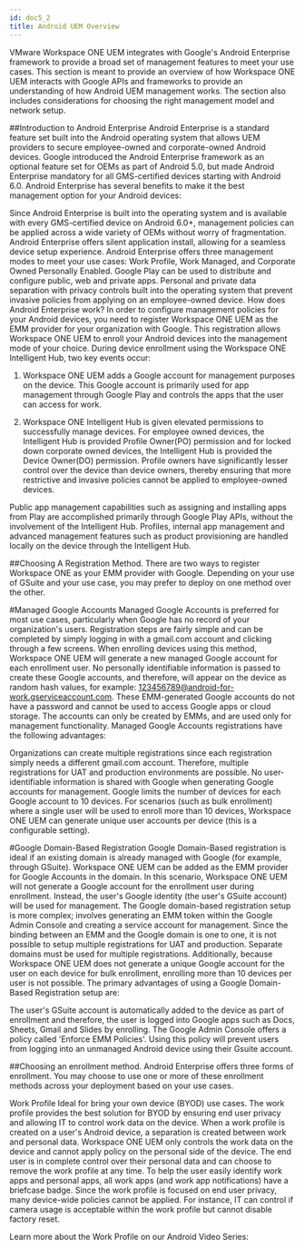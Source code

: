 ```yaml
---
id: doc5_2
title: Android UEM Overview
---
```

VMware Workspace ONE UEM integrates with Google's Android Enterprise framework to provide a broad set of management features to meet your use cases. This section is meant to provide an overview of how Workspace ONE UEM interacts with Google APIs and frameworks to provide an understanding of how Android UEM management works. The section also includes considerations for choosing the right management model and network setup.

##Introduction to Android Enterprise
Android Enterprise is a standard feature set built into the Android operating system that allows UEM providers to secure employee-owned and corporate-owned Android devices. Google introduced the Android Enterprise framework as an optional feature set for OEMs as part of Android 5.0, but made Android Enterprise mandatory for all GMS-certified devices starting with Android 6.0. Android Enterprise has several benefits to make it the best management option for your Android devices:

Since Android Enterprise is built into the operating system and is available with every GMS-certified device on Android 6.0+, management policies can be applied across a wide variety of OEMs without worry of fragmentation.
Android Enterprise offers silent application install, allowing for a seamless device setup experience.
Android Enterprise offers three management modes to meet your use cases: Work Profile, Work Managed, and Corporate Owned Personally Enabled.
Google Play can be used to distribute and configure public, web and private apps.
Personal and private data separation with privacy controls built into the operating system that prevent invasive policies from applying on an employee-owned device.
How does Android Enterprise work?
In order to configure management policies for your Android devices, you need to register Workspace ONE UEM as the EMM provider for your organization with Google. This registration allows Workspace ONE UEM to enroll your Android devices into the management mode of your choice. During device enrollment using the Workspace ONE Intelligent Hub, two key events occur:

1) Workspace ONE UEM adds a Google account for management purposes on the device. This Google account is primarily used for app management through Google Play and controls the apps that the user can access for work.

2) Workspace ONE Intelligent Hub is given elevated permissions to successfully manage devices. For employee owned devices, the Intelligent Hub is provided Profile Owner(PO) permission and for locked down corporate owned devices, the Intelligent Hub is provided the Device Owner(DO) permission. Profile owners have significantly lesser control over the device than device owners, thereby ensuring that more restrictive and invasive policies cannot be applied to employee-owned devices.

Public app management capabilities such as assigning and installing apps from Play are accomplished primarily through Google Play APIs, without the involvement of the Intelligent Hub. Profiles, internal app management and advanced management features such as product provisioning are handled locally on the device through the Intelligent Hub.

##Choosing A Registration Method.
There are two ways to register Workspace ONE as your EMM provider with Google. Depending on your use of GSuite and your use case, you may prefer to deploy on one method over the other.

#Managed Google Accounts
Managed Google Accounts is preferred for most use cases, particularly when Google has no record of your organization's users. Registration steps are fairly simple and can be completed by simply logging in with a gmail.com account and clicking through a few screens. When enrolling devices using this method, Workspace ONE UEM will generate a new managed Google account for each enrollment user. No personally identifiable information is passed to create these Google accounts, and therefore, will appear on the device as random hash values, for example: 123456789@android-for-work.gserviceaccount.com. These EMM-generated Google accounts do not have a password and cannot be used to access Google apps or cloud storage. The accounts can only be created by EMMs, and are used only for management functionality. Managed Google Accounts registrations have the following advantages:

Organizations can create multiple registrations since each registration simply needs a different gmail.com account. Therefore, multiple registrations for UAT and production environments are possible.
No user-identifiable information is shared with Google when generating Google accounts for management.
Google limits the number of devices for each Google account to 10 devices. For scenarios (such as bulk enrollment) where a single user will be used to enroll more than 10 devices, Workspace ONE UEM can generate unique user accounts per device (this is a configurable setting).

#Google Domain-Based Registration
Google Domain-Based registration is ideal if an existing domain is already managed with Google (for example, through GSuite). Workspace ONE UEM can be added as the EMM provider for Google Accounts in the domain. In this scenario, Workspace ONE UEM will not generate a Google account for the enrollment user during enrollment. Instead, the user's Google identity (the user's GSuite account) will be used for management. The Google domain-based registration setup is more complex; involves generating an EMM token within the Google Admin Console and creating a service account for management. Since the binding between an EMM and the Google domain is one to one, it is not possible to setup multiple registrations for UAT and production. Separate domains must be used for multiple registrations. Additionally, because Workspace ONE UEM does not generate a unique Google account for the user on each device for bulk enrollment, enrolling more than 10 devices per user is not possible. The primary advantages of using a Google Domain-Based Registration setup are:

The user's GSuite account is automatically added to the device as part of enrollment and therefore, the user is logged into Google apps such as Docs, Sheets, Gmail and Slides by enrolling.
The Google Admin Console offers a policy called 'Enforce EMM Policies'. Using this policy will prevent users from logging into an unmanaged Android device using their Gsuite account.

##Choosing an enrollment method.
Android Enterprise offers three forms of enrollment. You may choose to use one or more of these enrollment methods across your deployment based on your use cases.

Work Profile
Ideal for bring your own device (BYOD) use cases. The work profile provides the best solution for BYOD by ensuring end user privacy and allowing IT to control work data on the device. When a work profile is created on a user's Android device, a separation is created between work and personal data. Workspace ONE UEM only controls the work data on the device and cannot apply policy on the personal side of the device. The end user is in complete control over their personal data and can choose to remove the work profile at any time. To help the user easily identify work apps and personal apps, all work apps (and work app notifications) have a briefcase badge. Since the work profile is focused on end user privacy, many device-wide policies cannot be applied. For instance, IT can control if camera usage is acceptable within the work profile but cannot disable factory reset.

Learn more about the Work Profile on our Android Video Series:
